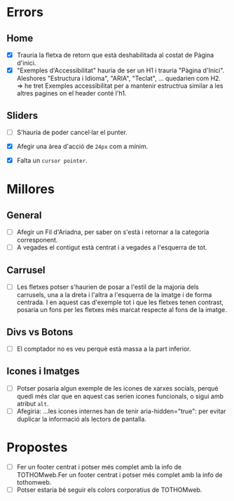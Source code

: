 # Errors

## Home

- [x] Trauria la fletxa de retorn que està deshabilitada al costat de Pàgina d'inici.
- [x] "Exemples d'Accessibilitat" hauria de ser un H1 i trauria "Pàgina d'Inici". Aleshores "Estructura i Idioma", "ARIA", "Teclat", ... quedarien com H2. => he tret Exemples accessibilitat per a mantenir estructrua similar a les altres pagines on el header conté l'h1. 

## Sliders
- [ ] S'hauria de poder cancel·lar el punter.
- [x] Afegir una àrea d'acció de `24px` com a mínim.
- [x] Falta un `cursor pointer`.


# Millores

## General

- [ ] Afegir un Fil d'Ariadna, per saber on s'està i retornar a la categoria corresponent.
- [ ] A vegades el contigut està centrat i a vegades a l'esquerra de tot.

## Carrusel
- [ ] Les fletxes potser s'haurien de posar a l'estil de la majoria dels carrusels, una a la dreta i l'altra a l'esquerra de la imatge i de forma centrada. I en aquest cas d'exemple tot i que les fletxes tenen contrast, posaria un fons per les fletxes més marcat respecte al fons de la imatge.

## Divs vs Botons
- [ ] El comptador no es veu perquè està massa a la part inferior.

## Icones i Imatges
- [ ] Potser posaria algun exemple de les icones de xarxes socials, perquè quedi més clar que en aquest cas serien icones funcionals, o sigui amb atribut `alt`.
- [ ] Afegiria: ...les icones internes han de tenir aria-hidden="true": per evitar duplicar la informació als lectors de pantalla.

# Propostes
- [ ] Fer un footer centrat i potser més complet amb la info de TOTHOMweb.Fer un footer centrat i potser més complet amb la info de tothomweb.
- [ ] Potser estaria bé seguir els colors corporatius de TOTHOMweb.